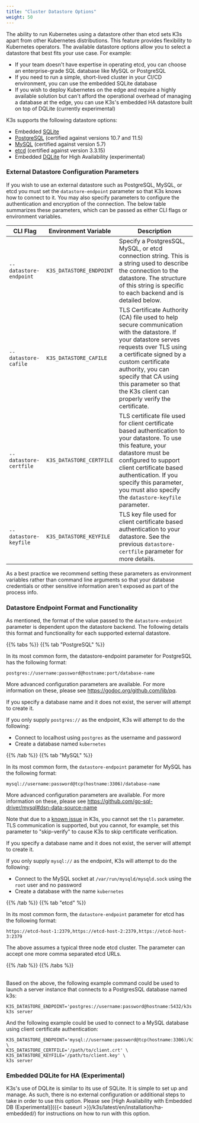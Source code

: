 ```yaml
---
title: "Cluster Datastore Options"
weight: 50
---
```


The ability to run Kubernetes using a datastore other than etcd sets K3s apart from other Kubernetes distributions. This feature provides flexibility to Kubernetes operators. The available datastore options allow you to select a datastore that best fits your use case. For example:

* If your team doesn't have expertise in operating etcd, you can choose an enterprise-grade SQL database like MySQL or PostgreSQL
* If you need to run a simple, short-lived cluster in your CI/CD environment, you can use the embedded SQLite database
* If you wish to deploy Kubernetes on the edge and require a highly available solution but can't afford the operational overhead of managing a database at the edge, you can use K3s's embedded HA datastore built on top of DQLite (currently experimental)

K3s supports the following datastore options:

* Embedded [SQLite](https://www.sqlite.org/index.html)
* [PostgreSQL](https://www.postgresql.org/) (certified against versions 10.7 and 11.5)
* [MySQL](https://www.mysql.com/) (certified against version 5.7)
* [etcd](https://etcd.io/) (certified against version 3.3.15)
* Embedded [DQLite](https://dqlite.io/) for High Availability (experimental)

### External Datastore Configuration Parameters
If you wish to use an external datastore such as PostgreSQL, MySQL, or etcd you must set the `datastore-endpoint` parameter so that K3s knows how to connect to it. You may also specify parameters to configure the authentication and encryption of the connection. The below table summarizes these parameters, which can be passed as either CLI flags or environment variables.

  CLI Flag | Environment Variable | Description
  ------------|-------------|------------------
 <span style="white-space: nowrap">`--datastore-endpoint`</span> | `K3S_DATASTORE_ENDPOINT` | Specify a PostgresSQL, MySQL, or etcd connection string. This is a string used to describe the connection to the datastore. The structure of this string is specific to each backend and is detailed below.
 <span style="white-space: nowrap">`--datastore-cafile`</span> | `K3S_DATASTORE_CAFILE` | TLS Certificate Authority (CA) file used to help secure communication with the datastore. If your datastore serves requests over TLS using a certificate signed by a custom certificate authority, you can specify that CA using this parameter so that the K3s client can properly verify the certificate. |                              
|  <span style="white-space: nowrap">`--datastore-certfile`</span> | `K3S_DATASTORE_CERTFILE` | TLS certificate file used for client certificate based authentication to your datastore. To use this feature, your datastore must be configured to support client certificate based authentication. If you specify this parameter, you must also specify the `datastore-keyfile` parameter. |     
|  <span style="white-space: nowrap">`--datastore-keyfile`</span> | `K3S_DATASTORE_KEYFILE` | TLS key file used for client certificate based authentication to your datastore. See the previous `datastore-certfile` parameter for more details. |

As a best practice we recommend setting these parameters as environment variables rather than command line arguments so that your database credentials or other sensitive information aren't exposed as part of the process info.

### Datastore Endpoint Format and Functionality
As mentioned, the format of the value passed to the `datastore-endpoint` parameter is dependent upon the datastore backend. The following details this format and functionality for each supported external datastore.

{{% tabs %}}
{{% tab "PostgreSQL" %}}

In its most common form, the datastore-endpoint parameter for PostgreSQL has the following format:

`postgres://username:password@hostname:port/database-name`

More advanced configuration parameters are available. For more information on these, please see https://godoc.org/github.com/lib/pq.

If you specify a database name and it does not exist, the server will attempt to create it.

If you only supply `postgres://`  as the endpoint, K3s will attempt to do the following:

* Connect to localhost using `postgres` as the username and password
* Create a database named `kubernetes`


{{% /tab %}}
{{% tab "MySQL" %}}

In its most common form, the `datastore-endpoint` parameter for MySQL has the following format:

`mysql://username:password@tcp(hostname:3306)/database-name`

More advanced configuration parameters are available. For more information on these, please see https://github.com/go-sql-driver/mysql#dsn-data-source-name

Note that due to a [known issue](https://github.com/rancher/k3s/issues/1093) in K3s, you cannot set the `tls` parameter. TLS communication is supported, but you cannot, for example, set this parameter to "skip-verify" to cause K3s to skip certificate verification.

If you specify a database name and it does not exist, the server will attempt to create it.

If you only supply `mysql://` as the endpoint, K3s will attempt to do the following:

* Connect to the MySQL socket at `/var/run/mysqld/mysqld.sock` using the `root` user and no password
* Create a database with the name `kubernetes`


{{% /tab %}}
{{% tab "etcd" %}}

In its most common form, the `datastore-endpoint` parameter for etcd has the following format:

`https://etcd-host-1:2379,https://etcd-host-2:2379,https://etcd-host-3:2379`

The above assumes a typical three node etcd cluster. The parameter can accept one more comma separated etcd URLs.

{{% /tab %}}
{{% /tabs %}}

<br/>Based on the above, the following example command could be used to launch a server instance that connects to a PostgresSQL database named k3s:
```
K3S_DATASTORE_ENDPOINT='postgres://username:password@hostname:5432/k3s' k3s server
```

And the following example could be used to connect to a MySQL database using client certificate authentication:
```
K3S_DATASTORE_ENDPOINT='mysql://username:password@tcp(hostname:3306)/k3s' \
K3S_DATASTORE_CERTFILE='/path/to/client.crt' \
K3S_DATASTORE_KEYFILE='/path/to/client.key' \
k3s server
```

### Embedded DQLite for HA (Experimental)
K3s's use of DQLite is similar to its use of SQLite. It is simple to set up and manage. As such, there is no external configuration or additional steps to take in order to use this option. Please see [High Availability with Embedded DB (Experimental)]({{< baseurl >}}/k3s/latest/en/installation/ha-embedded/) for instructions on how to run with this option.
